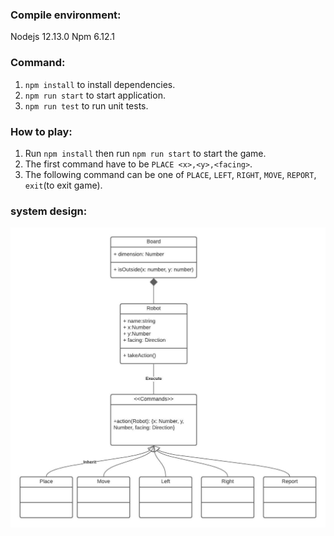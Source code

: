 ### Compile environment:
Nodejs 12.13.0
Npm 6.12.1

### Command:
1. `npm install` to install dependencies.
2. `npm run start` to start application.
3. `npm run test` to run unit tests.

### How to play:
1. Run  `npm install` then run `npm run start` to start the game.
2. The first command have to be `PLACE <x>,<y>,<facing>`.
3. The following command can be one of `PLACE`, `LEFT`, `RIGHT`, `MOVE`, `REPORT`, `exit`(to exit game).

### system design:
![Solution](toy-robot-design.jpeg?raw=true "Solution Architecture")